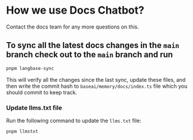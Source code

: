 # How we use Docs Chatbot?

Contact the docs team for any more questions on this.

## To sync all the latest docs changes in the `main` branch check out to the `main` branch and run

```sh
pnpm langbase-sync
```

This will verify all the changes since the last sync, update these files, and then write the commit hash to `baseai/memory/docs/index.ts` file which you should commit to keep track.

### Update llms.txt file

Run the following command to update the `llms.txt` file:

```sh
pnpm llmstxt
```
